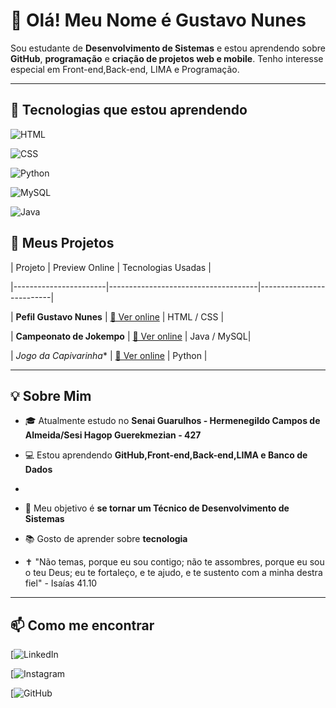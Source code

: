# 👋 Olá! Meu Nome é Gustavo Nunes

Sou estudante de **Desenvolvimento de Sistemas** e estou aprendendo sobre **GitHub**, **programação** e **criação de projetos web e mobile**. Tenho interesse especial em Front-end,Back-end, LIMA e Programação.

---

## 🎯 Tecnologias que estou aprendendo

![HTML](https://img.shields.io/badge/-HTML5-E34F26?style=flat-square&logo=html5&logoColor=white)

![CSS](https://img.shields.io/badge/-CSS3-1572B6?style=flat-square&logo=css3)

![Python](https://img.shields.io/badge/-Python-3776AB?style=flat-square&logo=python&logoColor=white)

![MySQL](https://img.shields.io/badge/-MySQL-4479A1?style=flat-square&logo=mysql&logoColor=white)

![Java](https://img.shields.io/badge/-Java-007396?style=flat-square&logo=java&logoColor=white)

## 🚀 Meus Projetos

| Projeto               | Preview Online                        | Tecnologias Usadas        |

|-----------------------|-------------------------------------|--------------------------|

| **Pefil Gustavo Nunes** | [🔗 Ver online](http://127.0.0.1:5500/Perfil_GNunes_HTML_CSS-main/Perfil_GNunes_HTML_CSS-main/index.html) | HTML / CSS           |

| **Campeonato de Jokempo** | [🔗 Ver online](https://github.com/GustavoNunes7/Campeonato_de_Jokempo) | Java / MySQL|

| *Jogo da Capivarinha** | [🔗 Ver online](https://github.com/GustavoNunes7/Jogo-da-Capivarinha) | Python          |


---

## 💡 Sobre Mim

- 🎓 Atualmente estudo no **Senai Guarulhos - Hermenegildo Campos de Almeida/Sesi Hagop Guerekmezian - 427**

- 💻 Estou aprendendo **GitHub,Front-end,Back-end,LIMA e Banco de Dados**
- 
- 🎯 Meu objetivo é **se tornar um Técnico de Desenvolvimento de Sistemas**
 
- 📚 Gosto de aprender sobre **tecnologia**
  
- ✝ "Não temas, porque eu sou contigo; não te assombres, porque eu sou o teu Deus; eu te fortaleço, e te ajudo, e te sustento com a minha destra fiel" - Isaías 41.10
  
---

## 📫 Como me encontrar

[![LinkedIn](https://www.linkedin.com/in/gustavo-nunes-a44ba234b/)  

[![Instagram](https://www.instagram.com/gununes.7/?next=%2F)  

[![GitHub](https://github.com/GustavoNunes7/)







